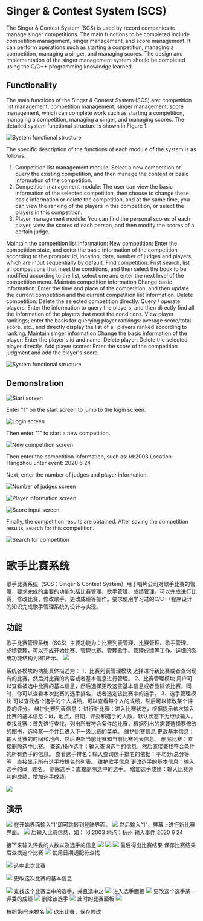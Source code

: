 # Singer & Contest System (SCS)

The Singer & Contest System (SCS) is used by record companies to manage singer competitions. The main functions to be completed include competition management, singer management, and score management. It can perform operations such as starting a competition, managing a competition, managing a singer, and managing scores. The design and implementation of the singer management system should be completed using the C/C++ programming knowledge learned.

## Functionality

The main functions of the Singer & Contest System (SCS) are: competition list management, competition management, singer management, score management, which can complete work such as starting a competition, managing a competition, managing a singer, and managing scores. The detailed system functional structure is shown in Figure 1.

![System functional structure](image/Readme/1649446568429.png)

The specific description of the functions of each module of the system is as follows:

1. Competition list management module:
Select a new competition or query the existing competition, and then manage the content or basic information of the competition.
2. Competition management module:
The user can view the basic information of the selected competition, then choose to change these basic information or delete the competition, and at the same time, you can view the ranking of the players in this competition, or select the players in this competition.
3. Player management module:
You can find the personal scores of each player, view the scores of each person, and then modify the scores of a certain judge.

Maintain the competition list information:
New competition: Enter the competition state, and enter the basic information of the competition according to the prompts: id, location, date, number of judges and players, which are input sequentially by default.
Find competition: First search, list all competitions that meet the conditions, and then select the book to be modified according to the list, select one and enter the next level of the competition menu.
Maintain competition information
Change basic information: Enter the time and place of the competition, and then update the current competition and the current competition list information.
Delete competition: Delete the selected competition directly.
Query / operate players: Enter the information to query the players, and then directly find all the information of the players that meet the conditions.
View player rankings; enter the basis for querying player rankings: average score/total score, etc., and directly display the list of all players ranked according to ranking.
Maintain singer information
Change the basic information of the player: Enter the player's id and name.
Delete player: Delete the selected player directly.
Add player scores: Enter the score of the competition judgment and add the player's score.

![System functional structure](image/Readme/1649446602115.png)

## Demonstration

![Start screen](image/Readme/1649446701746.png)

Enter "1" on the start screen to jump to the login screen.

![Login screen](image/Readme/1649446705066.png)

Then enter "1" to start a new competition.

![New competition screen](image/Readme/1649446737960.png)

Then enter the competition information, such as:
Id:2003
Location: Hangzhou
Enter event: 2020 6 24

Next, enter the number of judges and player information.

![Number of judges screen](image/Readme/1649446745558.png)

![Player information screen](image/Readme/1649446749197.png)

![Score input screen](image/Readme/1649446752746.png)

Finally, the competition results are obtained. After saving the competition results, search for this competition.

![Search for competition](image/Readme/1649446756933.png)

# 歌手比赛系统

 歌手比赛系统（SCS：Singer & Contest System）用于唱片公司对歌手比赛的管理，要求完成的主要的功能包括比赛管理、歌手管理、成绩管理。可以完成进行比赛，修改比赛，修改歌手，更改成绩等操作。要求使用学习过的C/C++程序设计的知识完成歌手管理系统的设计与实现。

 ## 功能
 歌手比赛管理系统（SCS）主要功能为：比赛列表管理、比赛管理、歌手管理、成绩管理，可以完成开始比赛、管理比赛、管理歌手、管理成绩等工作。详细的系统功能结构为图1所示。
 ![](image/Readme/1649446568429.png)

 系统各模块的功能具体描述为：
1、比赛列表管理模块
选择进行新比赛或者查询现有的比赛，然后对比赛的内容或者基本信息进行管理。
2、比赛管理模块
用户可以查看被选中比赛的基本信息，然后选择更改这些基本信息或者删除该比赛，同时，你可以查看本次比赛的选手排名，或者选定该比赛中的选手。
3、选手管理模块
可以查找各个选手的个人成绩，可以查看每个人的成绩，然后可以修改某个评委的评分。
维护比赛列表信息：
进行新比赛：进入比赛状态，根据提示依次输入比赛的基本信息：id，地点，日期，评委和选手的人数，默认状态下为继续输入。
查找比赛：首先进行查找，列出所有符合条件的比赛，根据列出的需要选择要修改的图书，选择某一个并且进入下一级比赛的菜单。
维护比赛信息
更改基本信息：输入比赛的时间和地点，然后更新当前比赛和当前比赛列表信息。
删除比赛：直接删除选中比赛。
查询/操作选手：输入查询选手的信息，然后直接查找符合条件的所有选手的信息。
查看选手排名；输入查询选手排名的依据：平均分/总分等等，直接显示所有选手按排名的列表。
维护歌手信息
更改选手的基本信息：输入选手的id，姓名。
删除选手：直接删除选中的选手。
增加选手成绩：输入比赛评判的成绩，增加选手成绩。

![](image/Readme/1649446602115.png)

## 演示
 ![](image/Readme/1649446701746.png)
 在开始界面输入“1”即可跳转到登陆界面。
 ![](image/Readme/1649446705066.png)
  然后输入“1”，屏幕上进行新比赛界面。
![](image/Readme/1649446737960.png)
  后输入比赛信息，如：
Id:2003
地点：杭州
输入事件:2020 6 24

接下来输入评委的人数以及选手的信息
 ![](image/Readme/1649446745558.png)
 ![](image/Readme/1649446749197.png)
 ![](image/Readme/1649446752746.png)
最后得出比赛结果
保存比赛结果后查找这个比赛
 ![](image/Readme/1649446756933.png)
使用日期通配符查找

 ![](image/Readme/1649446762381.png)
选中此次比赛

 ![](image/Readme/1649446767287.png)
更改这次比赛的基本信息

 ![](image/Readme/1649446775424.png)
查找这个比赛当中的选手，并且选中之
 ![](image/Readme/1649446785027.png)
进入选手面板
 ![](image/Readme/1649446789578.png)
更改这个选手某一评委的成绩
 ![](image/Readme/1649446793096.png)
删除该选手
 ![](image/Readme/1649446797699.png)
此时的比赛面板
![](image/Readme/1649446800876.png)

按照第i号来排名
 ![](image/Readme/1649446803912.png)
退出比赛，保存修改
